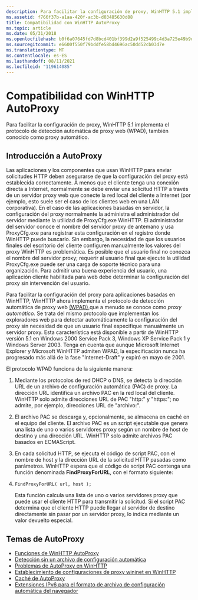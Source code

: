```yaml
---
description: Para facilitar la configuración de proxy, WinHTTP 5.1 implementa el protocolo de detección automática de proxy web (WPAD), también conocido como proxy automático.
ms.assetid: f766f37b-a1aa-420f-ac3b-d03485630d88
title: Compatibilidad con WinHTTP AutoProxy
ms.topic: article
ms.date: 05/31/2018
ms.openlocfilehash: b0f6a07645fd7d8bcd401bf399d2a9f525499c4d3a725e49b9d170c067092f70
ms.sourcegitcommit: e6600f550f79bddfe58bd4696ac50dd52cb03d7e
ms.translationtype: MT
ms.contentlocale: es-ES
ms.lasthandoff: 08/11/2021
ms.locfileid: "119614085"
---
```

# <a name="winhttp-autoproxy-support"></a>Compatibilidad con WinHTTP AutoProxy

Para facilitar la configuración de proxy, WinHTTP 5.1 implementa el protocolo de detección automática de proxy web (WPAD), también conocido como proxy automático.

## <a name="overview-of-autoproxy"></a>Introducción a AutoProxy

Las aplicaciones y los componentes que usan WinHTTP para enviar solicitudes HTTP deben asegurarse de que la configuración del proxy está establecida correctamente. A menos que el cliente tenga una conexión directa a Internet, normalmente se debe enviar una solicitud HTTP a través de un servidor proxy web que conecte la red local del cliente a Internet (por ejemplo, esto suele ser el caso de los clientes web en una LAN corporativa). En el caso de las aplicaciones basadas en servidor, la configuración del proxy normalmente la administra el administrador del servidor mediante la utilidad de ProxyCfg.exe WinHTTP. El administrador del servidor conoce el nombre del servidor proxy de antemano y usa ProxyCfg.exe para registrar esta configuración en el registro donde WinHTTP puede buscarlo. Sin embargo, la necesidad de que los usuarios finales del escritorio del cliente configuren manualmente los valores del proxy WinHTTP es problemática. Es posible que el usuario final no conozca el nombre del servidor proxy; requerir al usuario final que ejecute la utilidad ProxyCfg.exe puede ser una carga de soporte técnico para una organización. Para admitir una buena experiencia del usuario, una aplicación cliente habilitada para web debe determinar la configuración del proxy sin intervención del usuario.

Para facilitar la configuración del proxy para aplicaciones basadas en WinHTTP, WinHTTP ahora implementa el protocolo de detección automática de proxy web [(WPAD),](https://tools.ietf.org/html/draft-ietf-wrec-wpad-01)que a menudo se conoce como *proxy automático.* Se trata del mismo protocolo que implementan los exploradores web para detectar automáticamente la configuración del proxy sin necesidad de que un usuario final especifique manualmente un servidor proxy. Esta característica está disponible a partir de WinHTTP versión 5.1 en Windows 2000 Service Pack 3, Windows XP Service Pack 1 y Windows Server 2003. Tenga en cuenta que aunque Microsoft Internet Explorer y Microsoft WinHTTP admiten WPAD, la especificación nunca ha progresado más allá de la fase "Internet-Draft" y expiró en mayo de 2001.

El protocolo WPAD funciona de la siguiente manera:

1.  Mediante los protocolos de red DHCP o DNS, se detecta la dirección URL de un archivo de configuración automática (PAC) de proxy. La dirección URL identifica un archivo PAC en la red local del cliente. WinHTTP solo admite direcciones URL de PAC "http:" y "https:"; no admite, por ejemplo, direcciones URL de "archivo:".
2.  El archivo PAC se descarga y, opcionalmente, se almacena en caché en el equipo del cliente. El archivo PAC es un script ejecutable que genera una lista de uno o varios servidores proxy según un nombre de host de destino y una dirección URL. WinHTTP solo admite archivos PAC basados en ECMAScript.
3.  En cada solicitud HTTP, se ejecuta el código de script PAC, con el nombre de host y la dirección URL de la solicitud HTTP pasadas como parámetros. WinHTTP espera que el código de script PAC contenga una función denominada **FindProxyForURL**, con el formato siguiente:
4.  ``` syntax
    FindProxyForURL( url, host );
    ```

    Esta función calcula una lista de uno o varios servidores proxy que puede usar el cliente HTTP para transmitir la solicitud. Si el script PAC determina que el cliente HTTP puede llegar al servidor de destino directamente sin pasar por un servidor proxy, lo indica mediante un valor devuelto especial.

## <a name="autoproxy-topics"></a>Temas de AutoProxy

-   [Funciones de WinHTTP AutoProxy](winhttp-autoproxy-api.md)
-   [Detección sin un archivo de configuración automática](discovery-without-an-auto-config-file.md)
-   [Problemas de AutoProxy en WinHTTP](autoproxy-issues-in-winhttp.md)
-   [Establecimiento de configuraciones de proxy wininet en WinHTTP](setting-wininet-proxy-configurations-in-winhttp.md)
-   [Caché de AutoProxy](autoproxy-cache.md)
-   [Extensiones IPv6 para el formato de archivo de configuración automática del navegador](ipv6-extensions-to-navigator-auto-config-file-format.md)

 

 



